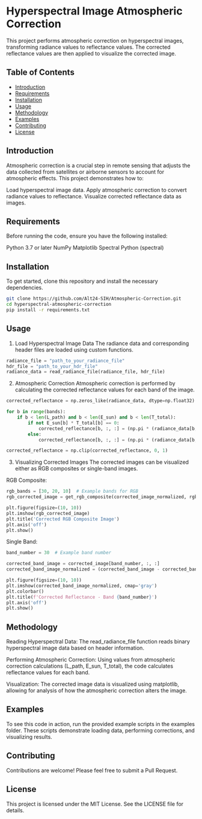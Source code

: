# Hyperspectral Image Atmospheric Correction
This project performs atmospheric correction on hyperspectral images, transforming radiance values to reflectance values. The corrected reflectance values are then applied to visualize the corrected image.

## Table of Contents
- [Introduction](#introduction)
- [Requirements](#requirements)
- [Installation](#installation)
- [Usage](#usage)
- [Methodology](#methodology)
- [Examples](#examples)
- [Contributing](#contributing)
- [License](#license)

## Introduction
Atmospheric correction is a crucial step in remote sensing that adjusts the data collected from satellites or airborne sensors to account for atmospheric effects. This project demonstrates how to:

Load hyperspectral image data.
Apply atmospheric correction to convert radiance values to reflectance.
Visualize corrected reflectance data as images.

## Requirements
Before running the code, ensure you have the following installed:

Python 3.7 or later
NumPy
Matplotlib
Spectral Python (spectral)

## Installation
To get started, clone this repository and install the necessary dependencies.

```bash
git clone https://github.com/Alt24-SIH/Atmospheric-Correction.git
cd hyperspectral-atmospheric-correction
pip install -r requirements.txt
```
## Usage
1. Load Hyperspectral Image Data
The radiance data and corresponding header files are loaded using custom functions.

```python
radiance_file = "path_to_your_radiance_file"
hdr_file = "path_to_your_hdr_file"
radiance_data = read_radiance_file(radiance_file, hdr_file)
```
2. Atmospheric Correction
Atmospheric correction is performed by calculating the corrected reflectance values for each band of the image.

```python
corrected_reflectance = np.zeros_like(radiance_data, dtype=np.float32)

for b in range(bands):
    if b < len(L_path) and b < len(E_sun) and b < len(T_total):
        if not E_sun[b] * T_total[b] == 0:
            corrected_reflectance[b, :, :] = (np.pi * (radiance_data[b, :, :] - L_path[b])) / (E_sun[b] * T_total[b])
        else:
            corrected_reflectance[b, :, :] = (np.pi * (radiance_data[b, :, :] - L_path[b]))

corrected_reflectance = np.clip(corrected_reflectance, 0, 1)
```
3. Visualizing Corrected Images
The corrected images can be visualized either as RGB composites or single-band images.

RGB Composite:

```python
rgb_bands = [30, 20, 10]  # Example bands for RGB
rgb_corrected_image = get_rgb_composite(corrected_image_normalized, rgb_bands)

plt.figure(figsize=(10, 10))
plt.imshow(rgb_corrected_image)
plt.title('Corrected RGB Composite Image')
plt.axis('off')
plt.show()
```
Single Band:

```python
band_number = 30  # Example band number

corrected_band_image = corrected_image[band_number, :, :]
corrected_band_image_normalized = (corrected_band_image - corrected_band_image.min()) / (corrected_band_image.max() - corrected_band_image.min())

plt.figure(figsize=(10, 10))
plt.imshow(corrected_band_image_normalized, cmap='gray')
plt.colorbar()
plt.title(f'Corrected Reflectance - Band {band_number}')
plt.axis('off')
plt.show()
```
## Methodology
Reading Hyperspectral Data: The read_radiance_file function reads binary hyperspectral image data based on header information.

Performing Atmospheric Correction: Using values from atmospheric correction calculations (L_path, E_sun, T_total), the code calculates reflectance values for each band.

Visualization: The corrected image data is visualized using matplotlib, allowing for analysis of how the atmospheric correction alters the image.

## Examples
To see this code in action, run the provided example scripts in the examples folder. These scripts demonstrate loading data, performing corrections, and visualizing results.

## Contributing
Contributions are welcome! Please feel free to submit a Pull Request.

## License
This project is licensed under the MIT License. See the LICENSE file for details.
